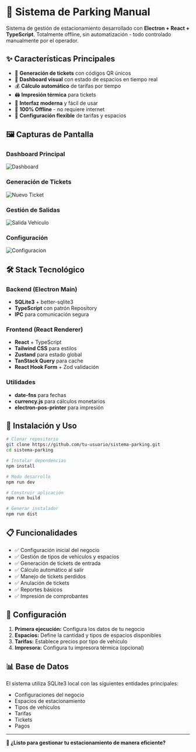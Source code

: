 # 🚗 Sistema de Parking Manual

Sistema de gestión de estacionamiento desarrollado con **Electron + React + TypeScript**. Totalmente offline, sin automatización - todo controlado manualmente por el operador.

## ✨ Características Principales

- 🎫 **Generación de tickets** con códigos QR únicos
- 🏢 **Dashboard visual** con estado de espacios en tiempo real
- 💰 **Cálculo automático** de tarifas por tiempo
- 🖨️ **Impresión térmica** para tickets
- 📱 **Interfaz moderna** y fácil de usar
- 💾 **100% Offline** - no requiere internet
- 🔧 **Configuración flexible** de tarifas y espacios

## 🖼️ Capturas de Pantalla

### Dashboard Principal
![Dashboard](screenshots/dashboard.png)

### Generación de Tickets
![Nuevo Ticket](screenshots/nuevo-ticket.png)

### Gestión de Salidas
![Salida Vehiculo](screenshots/salida-vehiculo.png)

### Configuración
![Configuracion](screenshots/configuracion.png)

## 🛠️ Stack Tecnológico

### Backend (Electron Main)
- **SQLite3** + better-sqlite3
- **TypeScript** con patrón Repository
- **IPC** para comunicación segura

### Frontend (React Renderer)
- **React** + TypeScript
- **Tailwind CSS** para estilos
- **Zustand** para estado global
- **TanStack Query** para cache
- **React Hook Form** + Zod validación

### Utilidades
- **date-fns** para fechas
- **currency.js** para cálculos monetarios
- **electron-pos-printer** para impresión

## 🚀 Instalación y Uso

```bash
# Clonar repositorio
git clone https://github.com/tu-usuario/sistema-parking.git
cd sistema-parking

# Instalar dependencias
npm install

# Modo desarrollo
npm run dev

# Construir aplicación
npm run build

# Generar instalador
npm run dist
```

## 📋 Funcionalidades

- ✅ Configuración inicial del negocio
- ✅ Gestión de tipos de vehículos y espacios
- ✅ Generación de tickets de entrada
- ✅ Cálculo automático al salir
- ✅ Manejo de tickets perdidos
- ✅ Anulación de tickets
- ✅ Reportes básicos
- ✅ Impresión de comprobantes

## 🔧 Configuración

1. **Primera ejecución:** Configura los datos de tu negocio
2. **Espacios:** Define la cantidad y tipos de espacios disponibles
3. **Tarifas:** Establece precios por tipo de vehículo
4. **Impresora:** Configura tu impresora térmica (opcional)

## 📊 Base de Datos

El sistema utiliza SQLite3 local con las siguientes entidades principales:
- Configuraciones del negocio
- Espacios de estacionamiento
- Tipos de vehículos
- Tarifas
- Tickets
- Pagos


---

**🚀 ¿Listo para gestionar tu estacionamiento de manera eficiente?**
